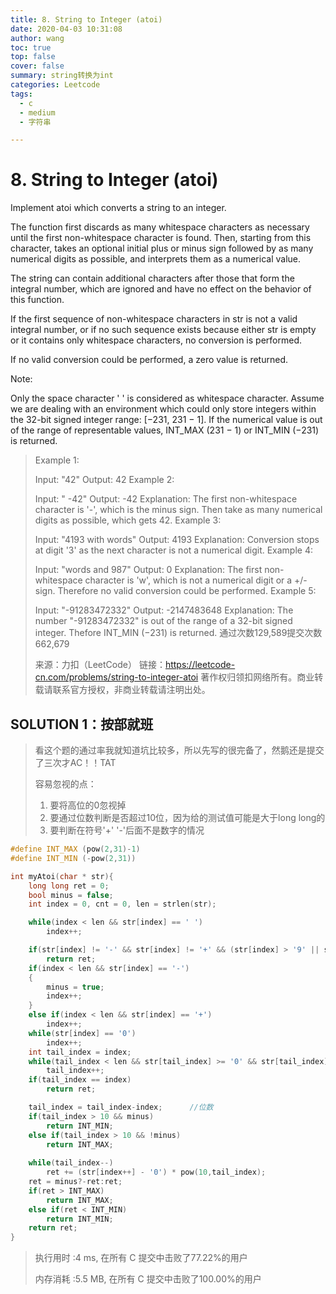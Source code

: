 ```yaml
---
title: 8. String to Integer (atoi)
date: 2020-04-03 10:31:08
author: wang
toc: true
top: false
cover: false
summary: string转换为int
categories: Leetcode
tags:
  - c
  - medium
  - 字符串

---
```


# 8. String to Integer (atoi)

Implement atoi which converts a string to an integer.

The function first discards as many whitespace characters as necessary until the first non-whitespace character is found. Then, starting from this character, takes an optional initial plus or minus sign followed by as many numerical digits as possible, and interprets them as a numerical value.

The string can contain additional characters after those that form the integral number, which are ignored and have no effect on the behavior of this function.

If the first sequence of non-whitespace characters in str is not a valid integral number, or if no such sequence exists because either str is empty or it contains only whitespace characters, no conversion is performed.

If no valid conversion could be performed, a zero value is returned.

Note:

Only the space character ' ' is considered as whitespace character.
Assume we are dealing with an environment which could only store integers within the 32-bit signed integer range: [−231,  231 − 1]. If the numerical value is out of the range of representable values, INT_MAX (231 − 1) or INT_MIN (−231) is returned.



> Example 1:
>
> Input: "42"
> Output: 42
> Example 2:
>
> Input: "   -42"
> Output: -42
> Explanation: The first non-whitespace character is '-', which is the minus sign.
>              Then take as many numerical digits as possible, which gets 42.
> Example 3:
>
> Input: "4193 with words"
> Output: 4193
> Explanation: Conversion stops at digit '3' as the next character is not a numerical digit.
> Example 4:
>
> Input: "words and 987"
> Output: 0
> Explanation: The first non-whitespace character is 'w', which is not a numerical 
>              digit or a +/- sign. Therefore no valid conversion could be performed.
> Example 5:
>
> Input: "-91283472332"
> Output: -2147483648
> Explanation: The number "-91283472332" is out of the range of a 32-bit signed integer.
>              Thefore INT_MIN (−231) is returned.
> 通过次数129,589提交次数662,679
>
> 来源：力扣（LeetCode）
> 链接：https://leetcode-cn.com/problems/string-to-integer-atoi
> 著作权归领扣网络所有。商业转载请联系官方授权，非商业转载请注明出处。



## SOLUTION 1：按部就班

> 看这个题的通过率我就知道坑比较多，所以先写的很完备了，然鹅还是提交了三次才AC！！TAT
>
> 容易忽视的点：
>
> 1. 要将高位的0忽视掉
> 2. 要通过位数判断是否超过10位，因为给的测试值可能是大于long long的
> 3. 要判断在符号'+'  '-'后面不是数字的情况

```c++
#define INT_MAX (pow(2,31)-1)
#define INT_MIN (-pow(2,31))

int myAtoi(char * str){
    long long ret = 0;
    bool minus = false;
    int index = 0, cnt = 0, len = strlen(str);

    while(index < len && str[index] == ' ')
        index++;

    if(str[index] != '-' && str[index] != '+' && (str[index] > '9' || str[index] < '0'))
        return ret;
    if(index < len && str[index] == '-')
    {
        minus = true;
        index++;
    }
    else if(index < len && str[index] == '+')
        index++;
    while(str[index] == '0')
        index++;
    int tail_index = index;
    while(tail_index < len && str[tail_index] >= '0' && str[tail_index] <= '9')
        tail_index++;
    if(tail_index == index)
        return ret;

    tail_index = tail_index-index;      //位数
    if(tail_index > 10 && minus)
        return INT_MIN;
    else if(tail_index > 10 && !minus)
        return INT_MAX;
        
    while(tail_index--)
        ret += (str[index++] - '0') * pow(10,tail_index);
    ret = minus?-ret:ret;
    if(ret > INT_MAX)
        return INT_MAX;
    else if(ret < INT_MIN)
        return INT_MIN;
    return ret;
}
```

> 执行用时 :4 ms, 在所有 C 提交中击败了77.22%的用户
>
> 内存消耗 :5.5 MB, 在所有 C 提交中击败了100.00%的用户

